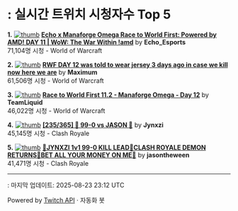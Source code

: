 # : 실시간 트위치 시청자수 Top 5

**1.** [![thumb](https://static-cdn.jtvnw.net/previews-ttv/live_user_echo_esports-320x180.jpg)](https://twitch.tv/Echo_Esports)
**[Echo x Manaforge Omega Race to World First: Powered by AMD! DAY 11 | WoW: The War Within !amd](https://twitch.tv/Echo_Esports)** by **Echo_Esports**<br>71,104명 시청  - World of Warcraft

**2.** [![thumb](https://static-cdn.jtvnw.net/previews-ttv/live_user_maximum-320x180.jpg)](https://twitch.tv/Maximum)
**[RWF DAY 12 was told to wear jersey 3 days ago in case we kill now here we are](https://twitch.tv/Maximum)** by **Maximum**<br>61,506명 시청  - World of Warcraft

**3.** [![thumb](https://static-cdn.jtvnw.net/previews-ttv/live_user_teamliquid-320x180.jpg)](https://twitch.tv/TeamLiquid)
**[Race to World First 11.2 - Manaforge Omega - Day 12](https://twitch.tv/TeamLiquid)** by **TeamLiquid**<br>46,022명 시청  - World of Warcraft

**4.** [![thumb](https://static-cdn.jtvnw.net/previews-ttv/live_user_jynxzi-320x180.jpg)](https://twitch.tv/Jynxzi)
**[[235/365] 👺 99-0 vs JASON 👺](https://twitch.tv/Jynxzi)** by **Jynxzi**<br>45,145명 시청  - Clash Royale

**5.** [![thumb](https://static-cdn.jtvnw.net/previews-ttv/live_user_jasontheween-320x180.jpg)](https://twitch.tv/jasontheween)
**[🔴JYNXZI 1v1 99-0 KILL LEAD🔴CLASH ROYALE DEMON RETURNS🔴BET ALL YOUR MONEY ON ME🔴](https://twitch.tv/jasontheween)** by **jasontheween**<br>41,471명 시청  - Clash Royale


---
: 마지막 업데이트: 2025-08-23 23:12 UTC

Powered by [Twitch API](https://dev.twitch.tv/docs/api/reference) · 자동화 봇